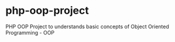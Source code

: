 # php-oop-project
PHP OOP Project to understands basic concepts of Object Oriented Programming - OOP
